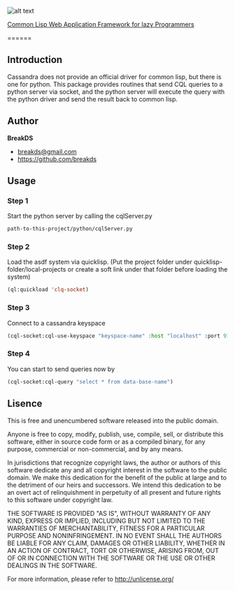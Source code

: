 ![alt text](https://raw.github.com/breakds/lazy-bone/master/logo/lazy-bone-small.png "lazy-bone") 

[Common Lisp Web Application Framework for lazy Programmers](https://github.com/breakds/lazy-bone)

======

## Introduction

Cassandra does not provide an official driver for common lisp, but there is one for python.
This package provides routines that send CQL queries to a python server via socket, and the python server will
execute the query with the python driver and send the result back to common lisp.



## Author

**BreakDS**

+ breakds@gmail.com
+ https://github.com/breakds


## Usage

### Step 1

Start the python server by calling the cqlServer.py

```bash
path-to-this-project/python/cqlServer.py
```

### Step 2

Load the asdf system via quicklisp. (Put the project folder under quicklisp-folder/local-projects or create a soft link 
under that folder before loading the system)

```lisp
(ql:quickload 'clq-socket)
```


### Step 3

Connect to a cassandra keyspace

```lisp
(cql-socket:cql-use-keyspace "keyspace-name" :host "localhost" :port 9160)
```

### Step 4

You can start to send queries now by

```lisp
(cql-socket:cql-query "select * from data-base-name")
```

## Lisence

This is free and unencumbered software released into the public domain.

Anyone is free to copy, modify, publish, use, compile, sell, or
distribute this software, either in source code form or as a compiled
binary, for any purpose, commercial or non-commercial, and by any
means.

In jurisdictions that recognize copyright laws, the author or authors
of this software dedicate any and all copyright interest in the
software to the public domain. We make this dedication for the benefit
of the public at large and to the detriment of our heirs and
successors. We intend this dedication to be an overt act of
relinquishment in perpetuity of all present and future rights to this
software under copyright law.

THE SOFTWARE IS PROVIDED "AS IS", WITHOUT WARRANTY OF ANY KIND,
EXPRESS OR IMPLIED, INCLUDING BUT NOT LIMITED TO THE WARRANTIES OF
MERCHANTABILITY, FITNESS FOR A PARTICULAR PURPOSE AND NONINFRINGEMENT.
IN NO EVENT SHALL THE AUTHORS BE LIABLE FOR ANY CLAIM, DAMAGES OR
OTHER LIABILITY, WHETHER IN AN ACTION OF CONTRACT, TORT OR OTHERWISE,
ARISING FROM, OUT OF OR IN CONNECTION WITH THE SOFTWARE OR THE USE OR
OTHER DEALINGS IN THE SOFTWARE.

For more information, please refer to <http://unlicense.org/>


